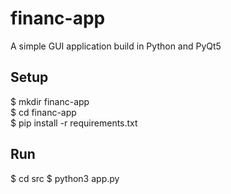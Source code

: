# financ-app
A simple GUI application build in Python and PyQt5

## Setup
$ mkdir financ-app  
$ cd financ-app  
$ pip install -r requirements.txt

## Run
$ cd src
$ python3 app.py
